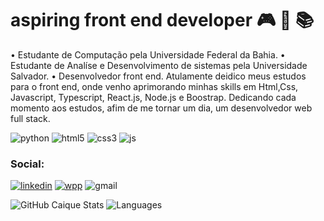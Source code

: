 # aspiring front end developer 🎮 🚀 📚
• Estudante de Computação pela Universidade Federal da Bahia.
• Estudante de Analíse e Desenvolvimento de sistemas pela Universidade Salvador.
• Desenvolvedor front end.
Atulamente deidico meus estudos para o front end, onde venho aprimorando minhas 
skills em Html,Css, Javascript, Typescript, React.js, Node.js e Boostrap.
Dedicando cada momento aos estudos, afim de me tornar um dia, um desenvolvedor web full stack.



![python](https://img.shields.io/badge/Python-3776AB?style=for-the-badge&logo=python&logoColor=white)
![html5](https://img.shields.io/badge/HTML5-E34F26?style=for-the-badge&logo=html5&logoColor=white)
![css3](https://img.shields.io/badge/CSS3-1572B6?style=for-the-badge&logo=css3&logoColor=white)
![js](https://img.shields.io/badge/JavaScript-323330?style=for-the-badge&logo=javascript&logoColor=F7DF1E)
###     Social:
[![linkedin](https://img.shields.io/badge/LinkedIn-0077B5?style=for-the-badge&logo=linkedin&logoColor=white)](https://www.linkedin.com/in/caique-menezes-491930214/)
[![wpp](https://img.shields.io/badge/WhatsApp-25D366?style=for-the-badge&logo=whatsapp&logoColor=white)](https://wa.me/5571988372142)
![gmail](https://img.shields.io/badge/Gmail-D14836?style=for-the-badge&logo=gmail&logoColor=white)

![GitHub Caique Stats](https://github-readme-stats.vercel.app/api?username=CaiqueDEVpy&theme=dracula)
![Languages](https://github-readme-stats.vercel.app/api/top-langs/?username=CaiqueDevpy&theme=dracula)
